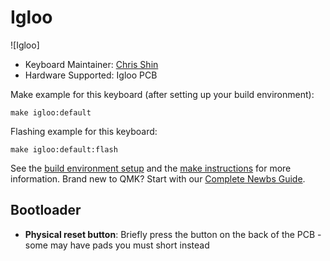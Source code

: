 # Igloo

![Igloo]

* Keyboard Maintainer: [Chris Shin](https://github.com/djok0127)
* Hardware Supported: Igloo PCB

Make example for this keyboard (after setting up your build environment):

    make igloo:default

Flashing example for this keyboard:

    make igloo:default:flash

See the [build environment setup](https://docs.qmk.fm/#/getting_started_build_tools) and the [make instructions](https://docs.qmk.fm/#/getting_started_make_guide) for more information. Brand new to QMK? Start with our [Complete Newbs Guide](https://docs.qmk.fm/#/newbs).

## Bootloader

* **Physical reset button**: Briefly press the button on the back of the PCB - some may have pads you must short instead

